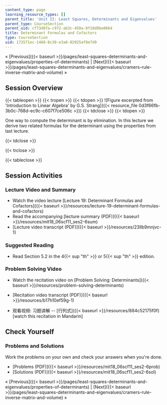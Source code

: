 ```yaml
---
content_type: page
learning_resource_types: []
parent_title: 'Unit II: Least Squares, Determinants and Eigenvalues'
parent_type: CourseSection
parent_uid: cf73d07a-c972-ab3c-450a-0f10d0be0664
title: Determinant Formulas and Cofactors
type: CourseSection
uid: 172571ec-1468-8c38-e3a6-02925af8e7d9
---
```


« [Previous]({{< baseurl >}}/pages/least-squares-determinants-and-eigenvalues/properties-of-determinants) | [Next]({{< baseurl >}}/pages/least-squares-determinants-and-eigenvalues/cramers-rule-inverse-matrix-and-volume) »

Session Overview
----------------

{{< tableopen >}}
{{< tropen >}}
{{< tdopen >}}
![Figure excerpted from 'Introduction to Linear Algebra' by G.S. Strang]({{< resource_file 0d3f66fb-3b0c-768d-ec9c-c607f7ce506c >}})
{{< tdclose >}}
{{< tdopen >}}


One way to compute the determinant is by elimination. In this lecture we derive two related formulas for the determinant using the properties from last lecture.


{{< tdclose >}}

{{< trclose >}}

{{< tableclose >}}

Session Activities
------------------

### Lecture Video and Summary

*   Watch the video lecture [Lecture 19: Determinant Formulas and Cofactors]({{< baseurl >}}/resources/lecture-19-determinant-formulas-and-cofactors)
*   Read the accompanying [lecture summary (PDF)]({{< baseurl >}}/resources/mit18_06scf11_ses2-6sum)
*   [Lecture video transcript (PDF)]({{< baseurl >}}/resources/23llb9mnjvc-1)

### Suggested Reading

*   Read Section 5.2 in the 4{{< sup "th" >}} or 5{{< sup "th" >}} edition.

### Problem Solving Video

*   Watch the recitation video on [Problem Solving: Determinants]({{< baseurl >}}/resources/problem-solving-determinants)
*   [Recitation video transcript (PDF)]({{< baseurl >}}/resources/b17h10ef59g-1)

*   观看视频: 习题讲解 -- [行列式]({{< baseurl >}}/resources/884c52175f0f) \[watch this recitation in Mandarin\]

Check Yourself
--------------

### Problems and Solutions

Work the problems on your own and check your answers when you're done.

*   [Problems (PDF)]({{< baseurl >}}/resources/mit18_06scf11_ses2-6prob)
*   [Solutions (PDF)]({{< baseurl >}}/resources/mit18_06scf11_ses2-6sol)

« [Previous]({{< baseurl >}}/pages/least-squares-determinants-and-eigenvalues/properties-of-determinants) | [Next]({{< baseurl >}}/pages/least-squares-determinants-and-eigenvalues/cramers-rule-inverse-matrix-and-volume) »
